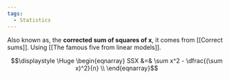 ```yaml
---
tags:
  - Statistics
---
```

Also known as, the **corrected sum of squares of x**, it comes from [[Correct sums]]. Using [[The famous five from linear models]].

$$\displaystyle \Huge \begin{eqnarray} 
SSX &=& \sum x^2 - \dfrac{(\sum x)^2}{n} \\
\end{eqnarray}$$

